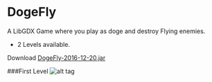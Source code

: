 # DogeFly
A LibGDX Game where you play as doge and destroy Flying enemies.

* 2 Levels available.

Download [DogeFly-2016-12-20.jar](https://drive.google.com/open?id=0B_B0TMZ4370xX040a3pyUGZ2a2s)

###First Level
![alt tag](http://i.imgur.com/Ez2Y1tN.png)

